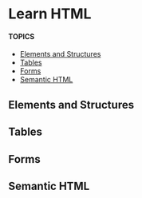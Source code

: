 # Learn HTML
#### TOPICS
* [Elements and Structures](#elements)
* [Tables](#tables)
* [Forms](#forms)
* [Semantic HTML](#semantic)
## Elements and Structures <a name="elements"></a>
## Tables <a name="tables"></a>
## Forms <a name="forms"></a>
## Semantic HTML <a name="semantic"></a>
